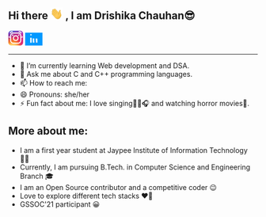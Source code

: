 ## Hi there <img src="https://github.com/drishika2002/drishika2002/blob/main/images_gifs/Hi.gif" width="25"> , I am Drishika Chauhan😎
<!--
**drishika2002/drishika2002** is a ✨ _special_ ✨ repository because its `README.md` (this file) appears on your GitHub profile.
-->
<a href ="https://www.instagram.com/drishika_dc16/"> <img src="https://github.com/drishika2002/drishika2002/blob/main/images_gifs/instagram-logo-gif-9.gif" width="30"></a>
<a href="https://www.linkedin.com/in/drishika-chauhan-647254206/"><img src="https://github.com/drishika2002/drishika2002/blob/main/images_gifs/linkedin.gif"  width="35"></a>
<hr>


- 🌱 I’m currently learning Web development and DSA.
- 💬 Ask me about C and C++ programming languages.
- 📫 How to reach me: 
- 😄 Pronouns: she/her
- ⚡ Fun fact about me: I love singing🎤🎶🎧 and watching horror movies👻.

## More about me:
- I am a first year student at Jaypee Institute of Information Technology 👩‍🎓
- Currently, I am pursuing B.Tech. in Computer Science and Engineering Branch 🎓
- I am an Open Source contributor and a competitive coder 😉
- Love to explore different tech stacks ♥🤩
- GSSOC'21 participant 😀
